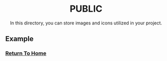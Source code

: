 <div align="center">
  <h1>PUBLIC</h1>
  <p>In this directory, you can store images and icons utilized in your project.</p>
</div>

## Example



### [Return To Home](../README.md)